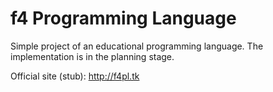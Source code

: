 f4 Programming Language
=======================

Simple project of an educational programming language. The implementation is in the planning stage.



Official site (stub): http://f4pl.tk